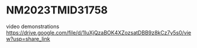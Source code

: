 # NM2023TMID31758

video demonstrations https://drive.google.com/file/d/1IuXjQzaBOK4XZozsatDBB9z8kCz7y5s0/view?usp=share_link
